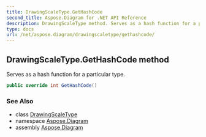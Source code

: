 ```yaml
---
title: DrawingScaleType.GetHashCode
second_title: Aspose.Diagram for .NET API Reference
description: DrawingScaleType method. Serves as a hash function for a particular type
type: docs
url: /net/aspose.diagram/drawingscaletype/gethashcode/
---
```

## DrawingScaleType.GetHashCode method

Serves as a hash function for a particular type.

```csharp
public override int GetHashCode()
```

### See Also

* class [DrawingScaleType](../)
* namespace [Aspose.Diagram](../../drawingscaletype/)
* assembly [Aspose.Diagram](../../../)


